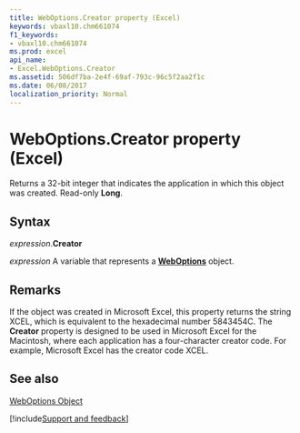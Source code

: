 ```yaml
---
title: WebOptions.Creator property (Excel)
keywords: vbaxl10.chm661074
f1_keywords:
- vbaxl10.chm661074
ms.prod: excel
api_name:
- Excel.WebOptions.Creator
ms.assetid: 506df7ba-2e4f-69af-793c-96c5f2aa2f1c
ms.date: 06/08/2017
localization_priority: Normal
---
```



# WebOptions.Creator property (Excel)

Returns a 32-bit integer that indicates the application in which this object was created. Read-only  **Long**.


## Syntax

_expression_.**Creator**

_expression_ A variable that represents a **[WebOptions](Excel.WebOptions.md)** object.


## Remarks

If the object was created in Microsoft Excel, this property returns the string XCEL, which is equivalent to the hexadecimal number 5843454C. The  **Creator** property is designed to be used in Microsoft Excel for the Macintosh, where each application has a four-character creator code. For example, Microsoft Excel has the creator code XCEL.


## See also


[WebOptions Object](Excel.WebOptions.md)

[!include[Support and feedback](~/includes/feedback-boilerplate.md)]